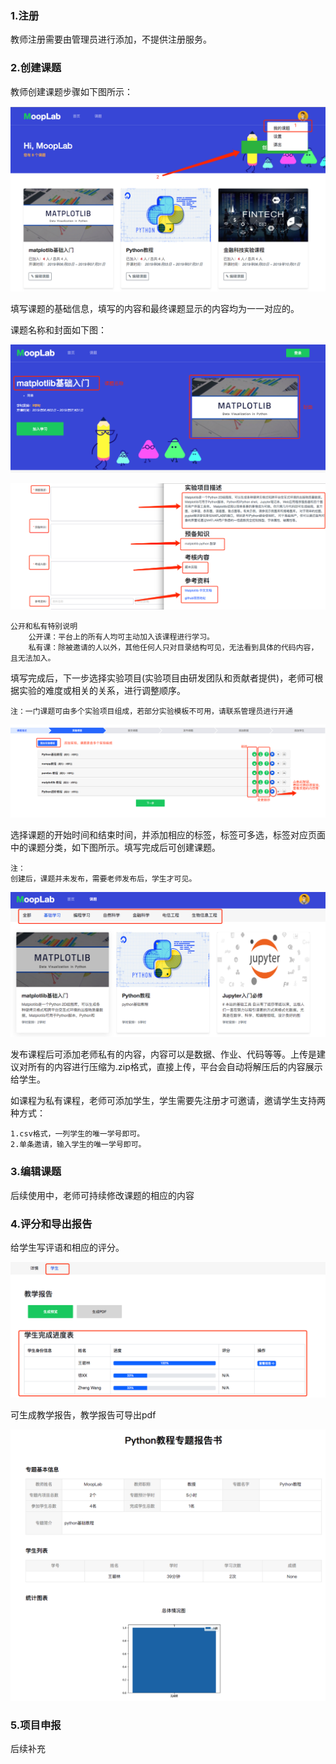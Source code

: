 ### 1.注册

教师注册需要由管理员进行添加，不提供注册服务。

### 2.创建课题

教师创建课题步骤如下图所示：

![](./assets/create.png)

填写课题的基础信息，填写的内容和最终课题显示的内容均为一一对应的。

课题名称和封面如下图：

![](./assets/封面.png)

![](./assets/课程详情.png)



```
公开和私有特别说明
	公开课：平台上的所有人均可主动加入该课程进行学习。
	私有课：除被邀请的人以外，其他任何人只对目录结构可见，无法看到具体的代码内容，且无法加入。
```

填写完成后，下一步选择实验项目(实验项目由研发团队和贡献者提供)，老师可根据实验的难度或相关的关系，进行调整顺序。

```
注：一门课题可由多个实验项目组成，若部分实验模板不可用，请联系管理员进行开通
```

![](./assets/addproject.png)

选择课题的开始时间和结束时间，并添加相应的标签，标签可多选，标签对应页面中的课题分类，如下图所示。填写完成后可创建课题。

```
注：
创建后，课题并未发布，需要老师发布后，学生才可见。
```



![tag](./assets/tag.png)

发布课程后可添加老师私有的内容，内容可以是数据、作业、代码等等。上传是建议对所有的内容进行压缩为.zip格式，直接上传，平台会自动将解压后的内容展示给学生。

如课程为私有课程，老师可添加学生，学生需要先注册才可邀请，邀请学生支持两种方式：

```
1.csv格式，一列学生的唯一学号即可。
2.单条邀请，输入学生的唯一学号即可。
```

### 3.编辑课题

后续使用中，老师可持续修改课题的相应的内容

### 4.评分和导出报告

给学生写评语和相应的评分。

![image-20190611172352837](./assets/score.png)

可生成教学报告，教学报告可导出pdf

![image-20190611172504317](./assets/grade.png)



### 5.项目申报

后续补充